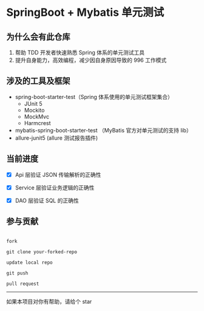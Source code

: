 # SpringBoot + Mybatis 单元测试
## 为什么会有此仓库
1.  帮助 TDD 开发者快速熟悉 Spring 体系的单元测试工具
2.  提升自身能力，高效编程，减少因自身原因导致的 996 工作模式

## 涉及的工具及框架
- spring-boot-starter-test（Spring 体系使用的单元测试框架集合）
    - JUnit 5
    - Mockito
    - MockMvc
    - Harmcrest
- mybatis-spring-boot-starter-test （MyBatis 官方对单元测试的支持 lib）
- allure-junit5 (allure 测试报告插件)


## 当前进度
- [x] Api 层验证 JSON 传输解析的正确性
- [x] Service 层验证业务逻辑的正确性
- [x] DAO 层验证 SQL 的正确性



## 参与贡献

```shell

fork

git clone your-forked-repo

update local repo

git push

pull request

```
---
如果本项目对你有帮助，请给个 star
